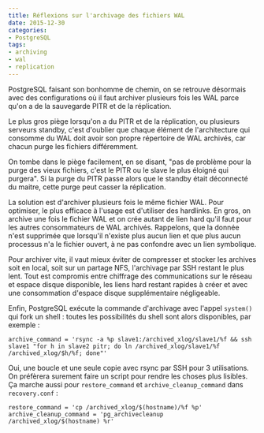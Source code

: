 ```yaml
---
title: Réflexions sur l'archivage des fichiers WAL
date: 2015-12-30
categories:
- PostgreSQL
tags:
- archiving
- wal
- replication
---
```


PostgreSQL faisant son bonhomme de chemin, on se retrouve désormais
avec des configurations où il faut archiver plusieurs fois les WAL
parce qu'on a de la sauvegarde PITR et de la réplication.

<!--more-->

Le plus gros piège lorsqu'on a du PITR et de la réplication, ou
plusieurs serveurs standby, c'est d'oublier que chaque élément de
l'architecture qui consomme du WAL doit avoir son propre répertoire de
WAL archivés, car chacun purge les fichiers différemment.

On tombe dans le piège facilement, en se disant, "pas de problème pour
la purge des vieux fichiers, c'est le PITR ou le slave le plus éloigné
qui purgera". Si la purge du PITR passe alors que le standby était
déconnecté du maitre, cette purge peut casser la réplication.

La solution est d'archiver plusieurs fois le même fichier WAL. Pour
optimiser, le plus efficace à l'usage est d'utiliser des
hardlinks. En gros, on archive une fois le fichier WAL et on crée
autant de lien hard qu'il faut pour les autres consommateurs de WAL
archivés. Rappelons, que la donnée n'est supprimée que lorsqu'il
n'existe plus aucun lien et que plus aucun processus n'a le fichier
ouvert, à ne pas confondre avec un lien symbolique.

Pour archiver vite, il vaut mieux éviter de compresser et stocker les
archives soit en local, soit sur un partage NFS, l'archivage par SSH
restant le plus lent. Tout est compromis entre chiffrage des
communications sur le réseau et espace disque disponible, les liens
hard restant rapides à créer et avec une consommation d'espace disque
supplémentaire négligeable.

Enfin, PostgreSQL exécute la commande d'archivage avec l'appel
`system()` qui fork un shell : toutes les possibilités du shell sont
alors disponibles, par exemple :

    archive_command = 'rsync -a %p slave1:/archived_xlog/slave1/%f && ssh slave1 "for h in slave2 pitr; do ln /archived_xlog/slave1/%f /archived_xlog/$h/%f; done"'

Oui, une boucle et une seule copie avec rsync par SSH pour 3
utilisations. On préfèrera surement faire un script pour rendre les
choses plus lisibles. Ça marche aussi pour `restore_command` et
`archive_cleanup_command` dans `recovery.conf` :

    restore_command = 'cp /archived_xlog/$(hostname)/%f %p'
    archive_cleanup_command = 'pg_archivecleanup /archived_xlog/$(hostname) %r'

